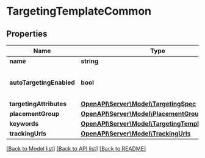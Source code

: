# TargetingTemplateCommon

## Properties
Name | Type | Description | Notes
------------ | ------------- | ------------- | -------------
**name** | **string** | targeting template name | [optional] 
**autoTargetingEnabled** | **bool** | Enable auto-targeting for ad group. Also known as &lt;a href&#x3D;\&quot;https://help.pinterest.com/en/business/article/expanded-targeting\&quot; target&#x3D;\&quot;_blank\&quot;&gt;\&quot;expanded targeting\&quot;&lt;/a&gt;. | [optional] [default to true]
**targetingAttributes** | [**OpenAPI\Server\Model\TargetingSpec**](TargetingSpec.md) |  | [optional] 
**placementGroup** | [**OpenAPI\Server\Model\PlacementGroupType**](PlacementGroupType.md) |  | [optional] 
**keywords** | [**OpenAPI\Server\Model\TargetingTemplateKeyword**](TargetingTemplateKeyword.md) |  | [optional] 
**trackingUrls** | [**OpenAPI\Server\Model\TrackingUrls**](TrackingUrls.md) |  | [optional] 

[[Back to Model list]](../README.md#documentation-for-models) [[Back to API list]](../README.md#documentation-for-api-endpoints) [[Back to README]](../README.md)


